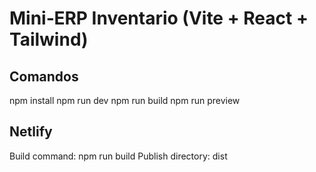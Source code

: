 # Mini‑ERP Inventario (Vite + React + Tailwind)

## Comandos
npm install
npm run dev
npm run build
npm run preview

## Netlify
Build command: npm run build
Publish directory: dist
